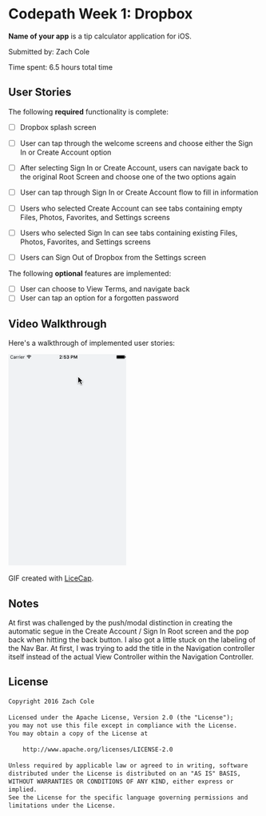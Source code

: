 # Codepath Week 1: Dropbox 

**Name of your app** is a tip calculator application for iOS.

Submitted by: Zach Cole

Time spent: 6.5 hours total time

## User Stories

The following **required** functionality is complete:
* [ ] Dropbox splash screen
* [ ] User can tap through the welcome screens and choose either the Sign In or Create Account option
* [ ] After selecting Sign In or Create Account, users can navigate back to the original Root Screen and choose one of the two options again
* [ ] User can tap through Sign In or Create Account flow to fill in information
* [ ] Users who selected Create Account can see tabs containing empty Files, Photos, Favorites, and Settings screens
* [ ] Users who selected Sign In can see tabs containing existing Files, Photos, Favorites, and Settings screens
* [ ] Users can Sign Out of Dropbox from the Settings screen


The following **optional** features are implemented:
* [ ] User can choose to View Terms, and navigate back
* [ ] User can tap an option for a forgotten password 

## Video Walkthrough 

Here's a walkthrough of implemented user stories:

<img src='/dropbox-gif.gif' title='Video Walkthrough' width='' alt='Video Walkthrough' />

GIF created with [LiceCap](http://www.cockos.com/licecap/).

## Notes

At first was challenged by the push/modal distinction in creating the automatic segue in the Create Account / Sign In Root screen and the pop back when hitting the back button. I also got a little stuck on the labeling of the Nav Bar. At first, I was trying to add the title in the Navigation controller itself instead of the actual View Controller within the Navigation Controller.

## License

    Copyright 2016 Zach Cole

    Licensed under the Apache License, Version 2.0 (the "License");
    you may not use this file except in compliance with the License.
    You may obtain a copy of the License at

        http://www.apache.org/licenses/LICENSE-2.0

    Unless required by applicable law or agreed to in writing, software
    distributed under the License is distributed on an "AS IS" BASIS,
    WITHOUT WARRANTIES OR CONDITIONS OF ANY KIND, either express or implied.
    See the License for the specific language governing permissions and
    limitations under the License.
